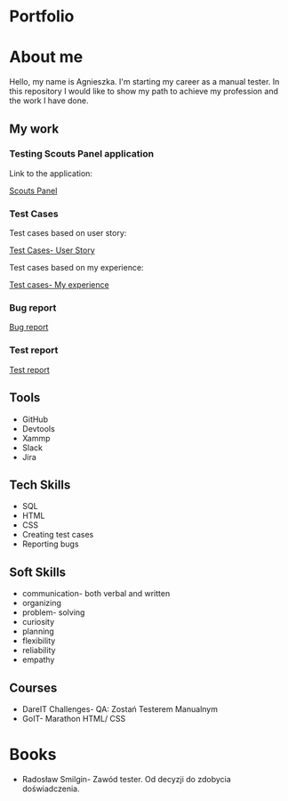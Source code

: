# Portfolio

# About me 
Hello, my name is Agnieszka. I'm starting my career as a manual tester. In this repository I would like to show my path to achieve my profession and the work I have done.  

## My work

### Testing Scouts Panel application
Link to the application:

[Scouts Panel](https://scouts.futbolkolektyw.pl/pl/login?redirected=true)

### Test Cases
Test cases based on user story:

[Test Cases- User Story](https://docs.google.com/document/d/1x5sTsQI7IxQ1qleXNk3y63XW2KPiHL8rcuWvVYaJn6g/edit)

Test cases based on my experience:

[Test cases- My experience](https://docs.google.com/document/d/1TIAIRdCGoh3Ij8Lw7SZsQgytXLdsQKmNmWlpwGDcZKs/edit)

### Bug report

[Bug report](https://docs.google.com/document/d/1zn6VZvY1f6JkUeFM6WFJZrCZsTYoVDdlK1gc_G4ba0Q/edit)

### Test report

[Test report](https://docs.google.com/document/d/1zazY6ulPNHTESfX71vTq3DC_WG9-BBsXxT9IcacUb6g/edit)

## Tools 
 * GitHub
 * Devtools
 * Xammp
 * Slack
 * Jira

## Tech Skills
 * SQL
 * HTML
 * CSS
 * Creating test cases
 * Reporting bugs

## Soft Skills
 * communication- both verbal and written
 * organizing
 * problem- solving
 * curiosity
 * planning
 * flexibility
 * reliability
 * empathy 

## Courses
 * DareIT Challenges- QA: Zostań Testerem Manualnym
 * GoIT- Marathon HTML/ CSS

# Books
 * Radosław Smilgin- Zawód tester. Od decyzji do zdobycia doświadczenia. 

